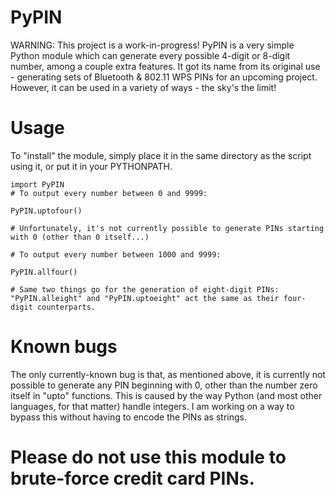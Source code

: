 PyPIN
=
WARNING: This project is a work-in-progress!
PyPIN is a very simple Python module which can generate every possible 4-digit or 8-digit number, among a couple extra features. It got its name from its original use - generating sets of Bluetooth & 802.11 WPS PINs for an upcoming project. However, it can be used in a variety of ways - the sky's the limit!

Usage
=
To "install" the module, simply place it in the same directory as the script using it, or put it in your PYTHONPATH.
```
import PyPIN
# To output every number between 0 and 9999:

PyPIN.uptofour()

# Unfortunately, it's not currently possible to generate PINs starting with 0 (other than 0 itself...)

# To output every number between 1000 and 9999:

PyPIN.allfour()

# Same two things go for the generation of eight-digit PINs: "PyPIN.alleight" and "PyPIN.uptoeight" act the same as their four-digit counterparts.
```

Known bugs
=
The only currently-known bug is that, as mentioned above, it is currently not possible to generate any PIN beginning with 0, other than the number zero itself in "upto" functions. This is caused by the way Python (and most other languages, for that matter) handle integers. I am working on a way to bypass this without having to encode the PINs as strings.

Please do not use this module to brute-force credit card PINs.
=

